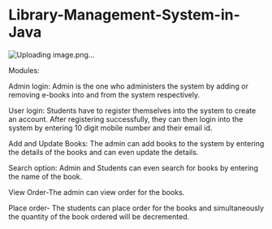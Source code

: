# Library-Management-System-in-Java

![Uploading image.png…]()

Modules:

Admin login: Admin is the one who administers the system by adding or removing e-books into and from the system respectively.

User login: Students have to register themselves into the system to create an account. After registering successfully, they can then login into the system by entering 10 digit mobile number and their email id.

Add and Update Books: The admin can add books to the system by entering the details of the books and can even update the details.

Search option: Admin and Students can even search for books by entering the name of the book.

View Order-The admin can view order for the books.

Place order- The students can place order for the books and simultaneously the quantity of the book ordered will be decremented.
